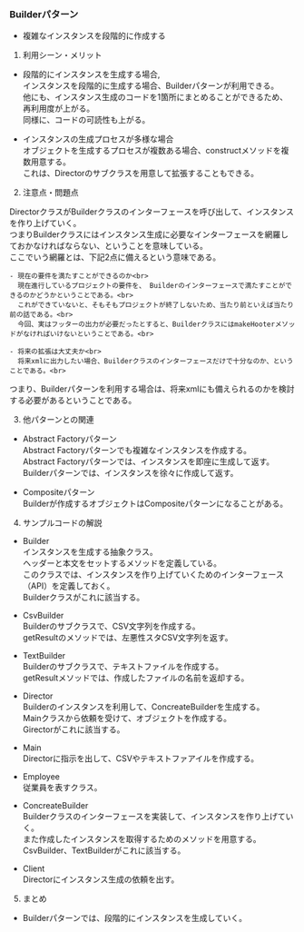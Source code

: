 ### Builderパターン
- 複雑なインスタンスを段階的に作成する

1. 利用シーン・メリット
  - 段階的にインスタンスを生成する場合,<br>
    インスタンスを段階的に生成する場合、Builderパターンが利用できる。<br>
    他にも、インスタンス生成のコードを1箇所にまとめることができるため、再利用度が上がる。<br>
    同様に、コードの可読性も上がる。<br>

  - インスタンスの生成プロセスが多様な場合<br>
    オブジェクトを生成するプロセスが複数ある場合、constructメソッドを複数用意する。<br>
    これは、Directorのサブクラスを用意して拡張することもできる。<br>

2. 注意点・問題点

  DirectorクラスがBuilderクラスのインターフェースを呼び出して、インスタンスを作り上げていく。<br>
  つまりBuilderクラスにはインスタンス生成に必要なインターフェースを網羅しておかなければならない、ということを意味している。<br>
  ここでいう網羅とは、下記2点に備えるという意味である。<br>

    - 現在の要件を満たすことができるのか<br>
      現在進行しているプロジェクトの要件を、 Builderのインターフェースで満たすことができるのかどうかということである。<br>
      これができていないと、そもそもプロジェクトが終了しないため、当たり前といえば当たり前の話である。<br>
      今回、実はフッターの出力が必要だったとすると、BuilderクラスにはmakeHooterメソッドがなければいけないということである。<br>
  
    - 将来の拡張は大丈夫か<br>
      将来xmlに出力したい場合、Builderクラスのインターフェースだけで十分なのか、ということである。<br>

  つまり、Builderパターンを利用する場合は、将来xmlにも備えられるのかを検討する必要があるということである。<br>

3. 他パターンとの関連

- Abstract Factoryパターン<br>
  Abstract Factoryパターンでも複雑なインスタンスを作成する。<br>
  Abstract Factoryパターンでは、インスタンスを即座に生成して返す。<br>
  Builderパターンでは、インスタンスを徐々に作成して返す。<br>

- Compositeパターン<br>
  Builderが作成するオブジェクトはCompositeパターンになることがある。<br>


4. サンプルコードの解説

  - Builder<br>
    インスタンスを生成する抽象クラス。<br>
    ヘッダーと本文をセットするメソッドを定義している。<br>
    このクラスでは、インスタンスを作り上げていくためのインターフェース（API）を定義しておく。<br>
    Builderクラスがこれに該当する。<br>

  - CsvBuilder<br>
    Builderのサブクラスで、CSV文字列を作成する。<br>
    getResultのメソッドでは、左悪性スタCSV文字列を返す。<br>

  - TextBuilder<br>
    Builderのサブクラスで、テキストファイルを作成する。<br>
    getResultメソッドでは、作成したファイルの名前を返却する。<br>

  - Director<br>
    Builderのインスタンスを利用して、ConcreateBuilderを生成する。<br>
    Mainクラスから依頼を受けて、オブジェクトを作成する。<br>
    Girectorがこれに該当する。<br>

  - Main<br>
    Directorに指示を出して、CSVやテキストファアイルを作成する。<br>

  - Employee<br>
    従業員を表すクラス。<br>

  - ConcreateBuilder<br>
    Builderクラスのインターフェースを実装して、インスタンスを作り上げていく。<br>
    また作成したインスタンスを取得するためのメソッドを用意する。<br>
    CsvBuilder、TextBuilderがこれに該当する。<br>

  - Client<br>
    Directorにインスタンス生成の依頼を出す。<br>

5. まとめ<br>
- Builderパターンでは、段階的にインスタンスを生成していく。

